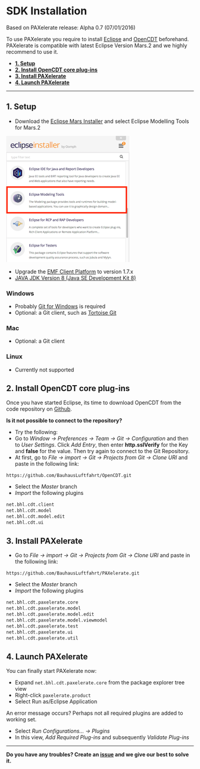 # SDK Installation #

Based on PAXelerate release: Alpha 0.7 (07/01/2016)

To use PAXelerate you require to install [Eclipse](http://www.eclipse.org) and [OpenCDT](https://bitbucket.org/opencdt/opencdt) beforehand. PAXelerate is compatible with latest Eclipse Version Mars.2 and we highly recommend to use it. 

* **[1. Setup](#1-setup)**
* **[2. Install OpenCDT core plug-ins](#2-install-opencdt-core-plug-ins)** 
* **[3. Install PAXelerate](#3-install-paxelerate)**
* **[4. Launch PAXelerate](#4-launch-paxelerate)**

---

## 1. Setup ##

* Download the [Eclipse Mars Installer](http://www.eclipse.org/downloads/) and select Eclipse Modelling Tools for Mars.2

![eclipse-installer.png](images/eclipse-installer.png)

* Upgrade the [EMF Client Platform](http://www.eclipse.org/ecp/download.html) to version 1.7.x 
* [JAVA JDK Version 8 (Java SE Development Kit 8)](http://www.oracle.com/technetwork/java/javase/downloads/index.html)

### Windows ###
* Probably [Git for Windows](http://msysgit.github.io/) is required
* Optional: a Git client, such as [Tortoise Git](https://code.google.com/p/tortoisegit/)    

### Mac ###
* Optional: a Git client

### Linux ###
* Currently not supported

## 2. Install OpenCDT core plug-ins ##

Once you have started Eclipse, its time to download OpenCDT from the code repository on [Github](https://github.com/BauhausLuftfahrt/OpenCDT). 

**Is it not possible to connect to the repository?**
* Try the following: 
* Go to *Window -> Preferences -> Team -> Git -> Configuration* and then to *User Settings*. Click *Add Entry*, then enter **http.sslVerify** for the Key and **false** for the value. Then try again to connect to the Git Repository.
* At first, go to *File -> import -> Git -> Projects from Git -> Clone URI* and paste in the following link:
```
https://github.com/BauhausLuftfahrt/OpenCDT.git
```
* Select the *Master* branch
* *Import* the following plugins
```
net.bhl.cdt.client
net.bhl.cdt.model
net.bhl.cdt.model.edit
net.bhl.cdt.ui
```

## 3. Install PAXelerate ##
* Go to *File -> import -> Git -> Projects from Git -> Clone URI* and paste in the following link:
```
https://github.com/BauhausLuftfahrt/PAXelerate.git
```
* Select the *Master* branch
* *Import* the following plugins
```
net.bhl.cdt.paxelerate.core
net.bhl.cdt.paxelerate.model
net.bhl.cdt.paxelerate.model.edit
net.bhl.cdt.paxelerate.model.viewmodel
net.bhl.cdt.paxelerate.test
net.bhl.cdt.paxelerate.ui
net.bhl.cdt.paxelerate.util
```

## 4. Launch PAXelerate ##

You can finally start PAXelerate now:

* Expand `net.bhl.cdt.paxelerate.core` from the package explorer tree view
* Right-click `paxelerate.product`
* Select Run as/Eclipse Application

An error message occurs? Perhaps not all required plugins are added to working set.
* Select *Run Configurations... -> Plugins*
* In this view, *Add Required Plug-ins* and subsequently *Validate Plug-ins*

---


**Do you have any troubles? Create an [issue](https://github.com/BauhausLuftfahrt/PAXelerate/issues/new) and we give our best to solve it.**



